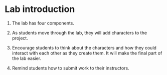 # Lab introduction
1. The lab has four components.
2. As students move through the lab, they will add characters to the project.
3. Encourage students to think about the characters and how they could interact with each other as they create them. It will make the final part of the lab easier.

4. Remind students how to submit work to their instructors.
